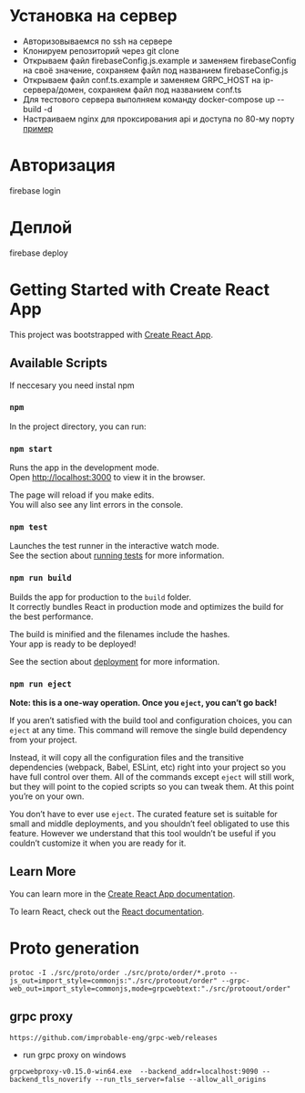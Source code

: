 # Установка на сервер
* Авторизовываемся по ssh на сервере
* Клонируем репозиторий через git clone
* Открываем файл firebaseConfig.js.example и заменяем firebaseConfig на своё значение, сохраняем файл под названием firebaseConfig.js
* Открываем файл conf.ts.example и заменяем GRPC_HOST на ip-сервера/домен, сохраняем файл под названием conf.ts
* Для тестового сервера выполняем команду docker-compose up --build -d
* Настраиваем nginx для проксирования api и доступа по 80-му порту [пример](./nginx.md) 

# Авторизация
firebase login

# Деплой
firebase deploy

# Getting Started with Create React App

This project was bootstrapped with [Create React App](https://github.com/facebook/create-react-app).

## Available Scripts
If neccesary you need instal npm
### `npm `

In the project directory, you can run:
### `npm start`

Runs the app in the development mode.\
Open [http://localhost:3000](http://localhost:3000) to view it in the browser.

The page will reload if you make edits.\
You will also see any lint errors in the console.

### `npm test`

Launches the test runner in the interactive watch mode.\
See the section about [running tests](https://facebook.github.io/create-react-app/docs/running-tests) for more information.

### `npm run build`

Builds the app for production to the `build` folder.\
It correctly bundles React in production mode and optimizes the build for the best performance.

The build is minified and the filenames include the hashes.\
Your app is ready to be deployed!

See the section about [deployment](https://facebook.github.io/create-react-app/docs/deployment) for more information.

### `npm run eject`

**Note: this is a one-way operation. Once you `eject`, you can’t go back!**

If you aren’t satisfied with the build tool and configuration choices, you can `eject` at any time. This command will remove the single build dependency from your project.

Instead, it will copy all the configuration files and the transitive dependencies (webpack, Babel, ESLint, etc) right into your project so you have full control over them. All of the commands except `eject` will still work, but they will point to the copied scripts so you can tweak them. At this point you’re on your own.

You don’t have to ever use `eject`. The curated feature set is suitable for small and middle deployments, and you shouldn’t feel obligated to use this feature. However we understand that this tool wouldn’t be useful if you couldn’t customize it when you are ready for it.

## Learn More

You can learn more in the [Create React App documentation](https://facebook.github.io/create-react-app/docs/getting-started).

To learn React, check out the [React documentation](https://reactjs.org/).

# Proto generation

```
protoc -I ./src/proto/order ./src/proto/order/*.proto --js_out=import_style=commonjs:"./src/protoout/order" --grpc-web_out=import_style=commonjs,mode=grpcwebtext:"./src/protoout/order"
```

## grpc proxy
```
https://github.com/improbable-eng/grpc-web/releases
```
* run grpc proxy on windows
```
grpcwebproxy-v0.15.0-win64.exe  --backend_addr=localhost:9090 --backend_tls_noverify --run_tls_server=false --allow_all_origins
```
